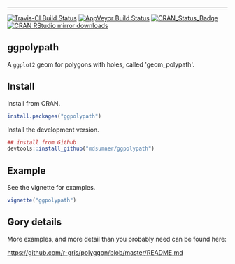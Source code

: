 <!-- README.md is generated from README.Rmd. Please edit that file -->

------------------------------------------------------------------------

[![Travis-CI Build Status](https://travis-ci.org/mdsumner/ggpolypath.svg?branch=master)](https://travis-ci.org/mdsumner/ggpolypath) [![AppVeyor Build Status](https://ci.appveyor.com/api/projects/status/github/mdsumner/ggpolypath?branch=master&svg=true)](https://ci.appveyor.com/project/mdsumner/ggpolypath) [![CRAN\_Status\_Badge](http://www.r-pkg.org/badges/version/ggpolypath)](https://cran.r-project.org/package=ggpolypath) [![CRAN RStudio mirror downloads](http://cranlogs.r-pkg.org/badges/ggpolypath)](http://www.r-pkg.org/pkg/ggpolypath)

ggpolypath
----------

A `ggplot2` geom for polygons with holes, called 'geom\_polypath'.

Install
-------

Install from CRAN.

``` r
install.packages("ggpolypath")
```

Install the development version.

``` r
## install from Github
devtools::install_github("mdsumner/ggpolypath")
```

Example
-------

See the vignette for examples.

``` r
vignette("ggpolypath")
```

Gory details
------------

More examples, and more detail than you probably need can be found here:

<https://github.com/r-gris/polyggon/blob/master/README.md>
